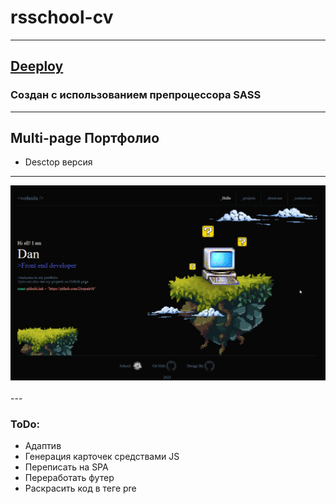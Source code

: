 # rsschool-cv
---
[Deeploy](https://despair08.github.io/rsschool-cv/)
---
### Создан с использованием препроцессора SASS
---
## Multi-page Портфолио
- Desctop версия

---
<div>
  <img src="https://github.com/Despair08/rsschool-cv/blob/main/assets/preview.png" title="screen" alt="screen" />&nbsp;
</div>
---

### ToDo:
- Адаптив
- Генерация карточек средствами JS
- Переписать на SPA
- Переработать футер
- Раскрасить код в теге pre